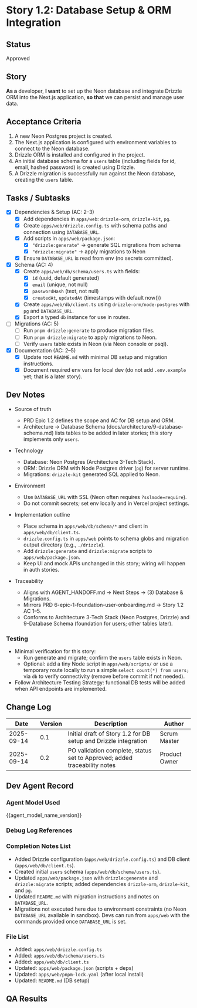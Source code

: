 # Story 1.2: Database Setup & ORM Integration

## Status
Approved

## Story
**As a** developer,
**I want** to set up the Neon database and integrate Drizzle ORM into the Next.js application,
**so that** we can persist and manage user data.

## Acceptance Criteria
1. A new Neon Postgres project is created.
2. The Next.js application is configured with environment variables to connect to the Neon database.
3. Drizzle ORM is installed and configured in the project.
4. An initial database schema for a `users` table (including fields for id, email, hashed password) is created using Drizzle.
5. A Drizzle migration is successfully run against the Neon database, creating the `users` table.

## Tasks / Subtasks
- [x] Dependencies & Setup (AC: 2–3)
  - [x] Add dependencies in `apps/web`: `drizzle-orm`, `drizzle-kit`, `pg`.
  - [x] Create `apps/web/drizzle.config.ts` with schema paths and connection using `DATABASE_URL`.
  - [x] Add scripts in `apps/web/package.json`:
    - [x] `"drizzle:generate"` → generate SQL migrations from schema
    - [x] `"drizzle:migrate"` → apply migrations to Neon
  - [x] Ensure `DATABASE_URL` is read from env (no secrets committed).
- [x] Schema (AC: 4)
  - [x] Create `apps/web/db/schema/users.ts` with fields:
    - [x] `id` (uuid, default generated)
    - [x] `email` (unique, not null)
    - [x] `passwordHash` (text, not null)
    - [x] `createdAt`, `updatedAt` (timestamps with default now())
  - [x] Create `apps/web/db/client.ts` using `drizzle-orm/node-postgres` with `pg` and `DATABASE_URL`.
  - [x] Export a typed `db` instance for use in routes.
- [ ] Migrations (AC: 5)
  - [ ] Run `pnpm drizzle:generate` to produce migration files.
  - [ ] Run `pnpm drizzle:migrate` to apply migrations to Neon.
  - [ ] Verify `users` table exists in Neon (via Neon console or psql).
- [x] Documentation (AC: 2–5)
  - [x] Update root `README.md` with minimal DB setup and migration instructions.
  - [x] Document required env vars for local dev (do not add `.env.example` yet; that is a later story).

## Dev Notes
- Source of truth
  - PRD Epic 1.2 defines the scope and AC for DB setup and ORM.
  - Architecture → Database Schema (docs/architecture/9-database-schema.md) lists tables to be added in later stories; this story implements only `users`.
- Technology
  - Database: Neon Postgres (Architecture 3-Tech Stack).
  - ORM: Drizzle ORM with Node Postgres driver (`pg`) for server runtime.
  - Migrations: `drizzle-kit` generated SQL applied to Neon.
- Environment
  - Use `DATABASE_URL` with SSL (Neon often requires `?sslmode=require`).
  - Do not commit secrets; set env locally and in Vercel project settings.
- Implementation outline
  - Place schema in `apps/web/db/schema/*` and client in `apps/web/db/client.ts`.
  - `drizzle.config.ts` in `apps/web` points to schema globs and migration output directory (e.g., `./drizzle`).
  - Add `drizzle:generate` and `drizzle:migrate` scripts to `apps/web/package.json`.
  - Keep UI and mock APIs unchanged in this story; wiring will happen in auth stories.

- Traceability
  - Aligns with AGENT_HANDOFF.md → Next Steps → (3) Database & Migrations.
  - Mirrors PRD 6-epic-1-foundation-user-onboarding.md → Story 1.2 AC 1–5.
  - Conforms to Architecture 3-Tech Stack (Neon Postgres, Drizzle) and 9-Database Schema (foundation for users; other tables later).

### Testing
- Minimal verification for this story:
  - Run generate and migrate; confirm the `users` table exists in Neon.
  - Optional: add a tiny Node script in `apps/web/scripts/` or use a temporary route locally to run a simple `select count(*) from users;` via `db` to verify connectivity (remove before commit if not needed).
- Follow Architecture Testing Strategy: functional DB tests will be added when API endpoints are implemented.

## Change Log
| Date | Version | Description | Author |
|---|---|---|---|
| 2025-09-14 | 0.1 | Initial draft of Story 1.2 for DB setup and Drizzle integration | Scrum Master |
| 2025-09-14 | 0.2 | PO validation complete, status set to Approved; added traceability notes | Product Owner |

## Dev Agent Record
### Agent Model Used
{{agent_model_name_version}}

### Debug Log References

### Completion Notes List

- Added Drizzle configuration (`apps/web/drizzle.config.ts`) and DB client (`apps/web/db/client.ts`).
- Created initial `users` schema (`apps/web/db/schema/users.ts`).
- Updated `apps/web/package.json` with `drizzle:generate` and `drizzle:migrate` scripts; added dependencies `drizzle-orm`, `drizzle-kit`, and `pg`.
- Updated `README.md` with migration instructions and notes on `DATABASE_URL`.
- Migrations not executed here due to environment constraints (no Neon `DATABASE_URL` available in sandbox). Devs can run from `apps/web` with the commands provided once `DATABASE_URL` is set.

### File List

- Added: `apps/web/drizzle.config.ts`
- Added: `apps/web/db/schema/users.ts`
- Added: `apps/web/db/client.ts`
- Updated: `apps/web/package.json` (scripts + deps)
- Updated: `apps/web/pnpm-lock.yaml` (after local install)
- Updated: `README.md` (DB setup)

## QA Results
